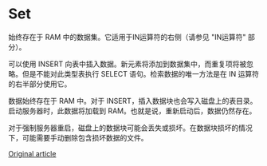 # Set

始终存在于 RAM 中的数据集。它适用于IN运算符的右侧（请参见 "IN运算符" 部分）。

可以使用 INSERT 向表中插入数据。新元素将添加到数据集中，而重复项将被忽略。但是不能对此类型表执行 SELECT 语句。检索数据的唯一方法是在 IN 运算符的右半部分使用它。

数据始终存在于 RAM 中。对于 INSERT，插入数据块也会写入磁盘上的表目录。启动服务器时，此数据将加载到 RAM。也就是说，重新启动后，数据仍然存在。

对于强制服务器重启，磁盘上的数据块可能会丢失或损坏。在数据块损坏的情况下，可能需要手动删除包含损坏数据的文件。


[Original article](https://clickhouse.yandex/docs/en/operations/table_engines/set/) <!--hide-->
